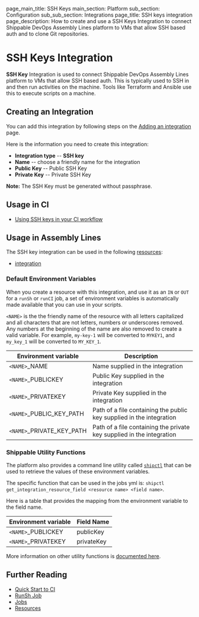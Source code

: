 page_main_title: SSH Keys
main_section: Platform
sub_section: Configuration
sub_sub_section: Integrations
page_title: SSH keys integration
page_description: How to create and use a SSH Keys Integration to connect Shippable DevOps Assembly Lines platform to VMs that allow SSH based auth and to clone Git repositories.

# SSH Keys Integration

**SSH Key** Integration is used to connect Shippable DevOps Assembly Lines platform to VMs that allow SSH based auth. This is typically used to SSH in and then run activities on the machine. Tools like Terraform and Ansible use this to execute scripts on a machine.

## Creating an Integration

You can add this integration by following steps on the [Adding an integration](/platform/tutorial/integration/subscription-integrations/) page.

Here is the information you need to create this integration:

* **Integration type** -- **SSH key**
* **Name** -- choose a friendly name for the integration
* **Public Key** -- Public SSH Key
* **Private Key** -- Private SSH Key

**Note:** The SSH Key must be generated without passphrase.

## Usage in CI

* [Using SSH keys in your CI workflow](/ci/ssh-keys/)

## Usage in Assembly Lines

The SSH key integration can be used in the following [resources](/platform/workflow/resource/overview/):

* [integration](/platform/workflow/resource/integration)

### Default Environment Variables
When you create a resource with this integration, and use it as an `IN` or `OUT` for a `runSh` or `runCI` job, a set of environment variables is automatically made available that you can use in your scripts.

`<NAME>` is the the friendly name of the resource with all letters capitalized and all characters that are not letters, numbers or underscores removed. Any numbers at the beginning of the name are also removed to create a valid variable. For example, `my-key-1` will be converted to `MYKEY1`, and `my_key_1` will be converted to `MY_KEY_1`.

| Environment variable						| Description                         |
| ------------- 								|------------------------------------ |
| `<NAME>`\_NAME   			| Name supplied in the integration |
| `<NAME>`\_PUBLICKEY		| Public Key supplied in the integration |
| `<NAME>`\_PRIVATEKEY		| Private Key supplied in the integration |
| `<NAME>`\_PUBLIC\_KEY\_PATH		| Path of a file containing the public key supplied in the integration |
| `<NAME>`\_PRIVATE\_KEY\_PATH		| Path of a file containing the private key supplied in the integration |

### Shippable Utility Functions
The platform also provides a command line utility called [`shipctl`](/platform/tutorial/workflow/using-shipctl/) that can be used to retrieve the values of these environment variables.

The specific function that can be used in the jobs yml is: `shipctl get_integration_resource_field <resource name> <field name>`.

Here is a table that provides the mapping from the environment variable to the field name.

| Environment variable						| Field Name        |
| ------			 							|----------------- |
| `<NAME>`\_PUBLICKEY		| publicKey |
| `<NAME>`\_PRIVATEKEY		| privateKey |

More information on other utility functions is [documented here](/platform/tutorial/workflow/using-shipctl).

## Further Reading
* [Quick Start to CI](/getting-started/ci-sample)
* [RunSh Job](/platform/workflow/job/runsh)
* [Jobs](/platform/workflow/job/overview)
* [Resources](/platform/workflow/resource/overview)
